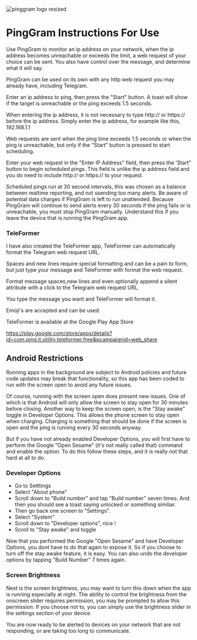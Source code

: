 ![pinggram logo resized](https://github.com/KaiKai7/PingGram/assets/87836320/9e4a3264-2c62-4449-ac6b-ba43e15a546f)

# PingGram Instructions For Use

Use PingGram to monitor an ip address on your network, when the ip address becomes unreachable or exceeds the limit, a web request of your choice can be sent. You also have control over the message, and determine what it will say.

PingGram can be used on its own with any http web request you may already have, including Telegram.

Enter an ip address to ping, then press the "Start" button. A toast will show if the target is unreachable or the ping exceeds 1.5 seconds.

When entering the ip address, it is not necessary to type http:// or https:// before the ip address. Simply enter the ip address, for example like this, 192.168.1.1

Web requests are sent when the ping time exceeds 1.5 seconds or when the ping is unreachable, but only if the "Start" button is pressed to start scheduling.

Enter your web request in the "Enter IP Address" field, then press the 'Start" button to begin scheduled pings. This field is unlike the ip address field and you do need to include http:// or https:// to your request.

Scheduled pings run at 30 second intervals, this was chosen as a balance between realtime reporting, and not ssending too many alerts. Be aware of potential data charges if PingGram is left to run unattended. Because PingGram will continue to send alerts every 30 seconds if the ping fails or is unreachable, you must stop PingGram manually. Understand this if you leave the device that is running the PingGram app.

### TeleFormer
I have also created the TeleFormer app, TeleFormer can automatically format the Telegram web request URL. 

Spaces and new lines require special formatting and can be a pain to form, but just type your message and TeleFormer with format the web request. 

Format message spaces,new lines and even optionally append a silent attribute with a click to the Telegram web request URL.

You type the message you want and TeleFormer will format it.

Emoji's are accepted and can be used.

TeleFormer is available at the Google Play App Store

https://play.google.com/store/apps/details?id=com.ping.it.utility.teleformer.free&pcampaignid=web_share

## Android Restrictions

Running apps in the background are subject to Android policies and future code updates may break that functionality, so this app has been coded to run with the screen open to avoid any future issues.

Of course, running with the screen open does present new issues. One of which is that Android will only allow the screen to stay open for 30 minutes before closing. Another way to keep the screen open, is the "Stay awake" toggle in Developer Options. This allows the phone screen to stay open when charging. Charging is something that should be done if the screen is open and the ping is running every 30 seconds anyway.

But if you have not already enabled Developer Options, you will first have to perform the Google "Open Sesame" (it's not really called that) command and enable the option. To do this follow these steps, and it is really not that hard at all to do.
### Developer Options
* Go to Setttings
* Select "About phone"
* Scroll down to "Build number" and tap "Build number" seven times. And then you should see a toast saying unlocked or something similiar.
* Then go back one screen to "Settings".
* Select "System"
* Scroll down to "Developer options", nice !
* Scroll to "Stay awake" and toggle

Now that you performed the Google "Open Sesame" and have Developer Options, you dont have to do that again to expose it. So if you choose to turn off the stay awake feature, it is easy. You can also undo the developer options by tapping "Build Number" 7 times again.

### Screen Brightness
Next is the screen brightness, you may want to turn this down when the app is running especially at night. The ability to control the brightness from the onscreen slider requires permission, you may be prompted to allow this permission. If you choose not to, you can simply use the brightness slider in the settings section of your device.

You are now ready to be alerted to devices on your network that are not responding, or are taking too long to communicate. 


